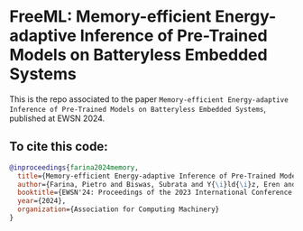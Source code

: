 # FreeML: Memory-efficient Energy-adaptive Inference of Pre-Trained Models on Batteryless Embedded Systems

This is the repo associated to the paper `Memory-efficient Energy-adaptive Inference of Pre-Trained Models on Batteryless Embedded Systems`, published at EWSN 2024.

## To cite this code:

```bibtex
@inproceedings{farina2024memory,
  title={Memory-efficient Energy-adaptive Inference of Pre-Trained Models on Batteryless Embedded Systems},
  author={Farina, Pietro and Biswas, Subrata and Y{\i}ld{\i}z, Eren and Akhunov, Khakim and Ahmed, Saad and Islam, Bashima and Yildirim, Kasim Sinan and others},
  booktitle={EWSN'24: Proceedings of the 2023 International Conference on embedded Wireless Systems and Networks},
  year={2024},
  organization={Association for Computing Machinery}
}
```
